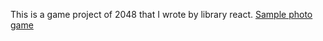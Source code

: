 This is a game project of 2048 that I wrote by library react.
[Sample photo game](https://github.com/ali-tz-2004/game-2048/blob/master/public/image_game.png)
